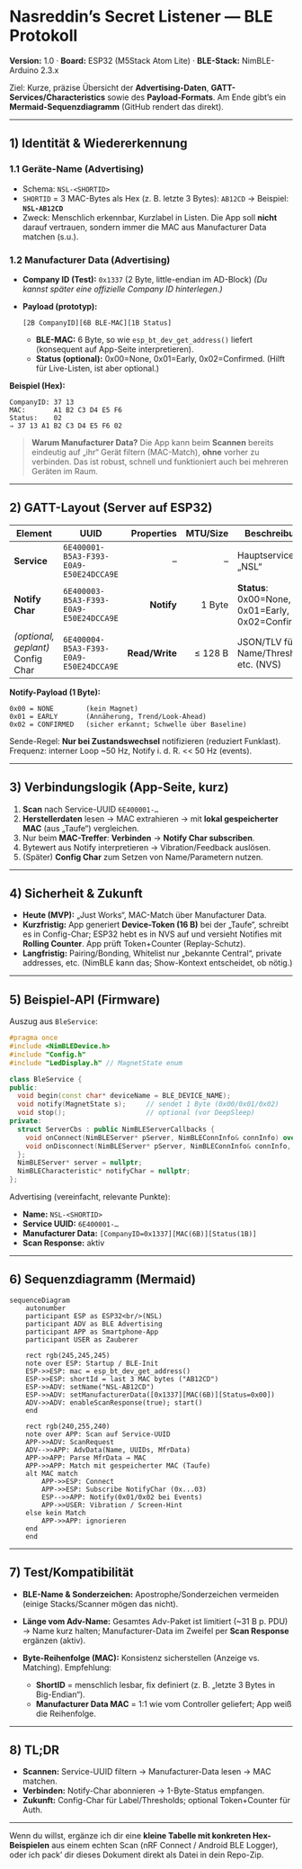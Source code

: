 # Nasreddin’s Secret Listener — BLE Protokoll

**Version:** 1.0 · **Board:** ESP32 (M5Stack Atom Lite) · **BLE-Stack:** NimBLE-Arduino 2.3.x

Ziel: Kurze, präzise Übersicht der **Advertising-Daten**, **GATT-Services/Characteristics** sowie des **Payload-Formats**. Am Ende gibt’s ein **Mermaid-Sequenzdiagramm** (GitHub rendert das direkt).

---

## 1) Identität & Wiedererkennung

### 1.1 Geräte-Name (Advertising)

* Schema: `NSL-<SHORTID>`
* `SHORTID` = 3 MAC-Bytes als Hex (z. B. letzte 3 Bytes): `AB12CD`
  → Beispiel: **`NSL-AB12CD`**
* Zweck: Menschlich erkennbar, Kurzlabel in Listen. Die App soll **nicht** darauf vertrauen, sondern immer die MAC aus Manufacturer Data matchen (s.u.).

### 1.2 Manufacturer Data (Advertising)

* **Company ID (Test):** `0x1337` (2 Byte, little-endian im AD-Block)
  *(Du kannst später eine offizielle Company ID hinterlegen.)*
* **Payload (prototyp):**

  ```
  [2B CompanyID][6B BLE-MAC][1B Status]
  ```

  * **BLE-MAC:** 6 Byte, so wie `esp_bt_dev_get_address()` liefert (konsequent auf App-Seite interpretieren).
  * **Status (optional):** 0x00=None, 0x01=Early, 0x02=Confirmed. (Hilft für Live-Listen, ist aber optional.)

**Beispiel (Hex):**

```
CompanyID: 37 13
MAC:       A1 B2 C3 D4 E5 F6
Status:    02
⇒ 37 13 A1 B2 C3 D4 E5 F6 02
```

> **Warum Manufacturer Data?**
> Die App kann beim **Scannen** bereits eindeutig auf „ihr“ Gerät filtern (MAC-Match), **ohne** vorher zu verbinden. Das ist robust, schnell und funktioniert auch bei mehreren Geräten im Raum.

---

## 2) GATT-Layout (Server auf ESP32)

| Element                           | UUID                                   |     Properties | MTU/Size | Beschreibung                                      |
| --------------------------------- | -------------------------------------- | -------------: | -------: | ------------------------------------------------- |
| **Service**                       | `6E400001-B5A3-F393-E0A9-E50E24DCCA9E` |              – |        – | Hauptservice „NSL“                                |
| **Notify Char**                   | `6E400003-B5A3-F393-E0A9-E50E24DCCA9E` |     **Notify** |   1 Byte | **Status**: 0x00=None, 0x01=Early, 0x02=Confirmed |
| *(optional, geplant)* Config Char | `6E400004-B5A3-F393-E0A9-E50E24DCCA9E` | **Read/Write** |  ≤ 128 B | JSON/TLV für Name/Thresholds etc. (NVS)           |

**Notify-Payload (1 Byte):**

```
0x00 = NONE        (kein Magnet)
0x01 = EARLY       (Annäherung, Trend/Look-Ahead)
0x02 = CONFIRMED   (sicher erkannt; Schwelle über Baseline)
```

Sende-Regel: **Nur bei Zustandswechsel** notifizieren (reduziert Funklast).
Frequenz: interner Loop \~50 Hz, Notify i. d. R. << 50 Hz (events).

---

## 3) Verbindungslogik (App-Seite, kurz)

1. **Scan** nach Service-UUID `6E400001-…`
2. **Herstellerdaten** lesen → MAC extrahieren → mit **lokal gespeicherter MAC** (aus „Taufe“) vergleichen.
3. Nur beim **MAC-Treffer**: **Verbinden** → **Notify Char subscriben**.
4. Bytewert aus Notify interpretieren → Vibration/Feedback auslösen.
5. (Später) **Config Char** zum Setzen von Name/Parametern nutzen.

---

## 4) Sicherheit & Zukunft

* **Heute (MVP):** „Just Works“, MAC-Match über Manufacturer Data.
* **Kurzfristig:** App generiert **Device-Token (16 B)** bei der „Taufe“, schreibt es in Config-Char; ESP32 hebt es in NVS auf und versieht Notifies mit **Rolling Counter**. App prüft Token+Counter (Replay-Schutz).
* **Langfristig:** Pairing/Bonding, Whitelist nur „bekannte Central“, private addresses, etc. (NimBLE kann das; Show-Kontext entscheidet, ob nötig.)

---

## 5) Beispiel-API (Firmware)

Auszug aus `BleService`:

```cpp
#pragma once
#include <NimBLEDevice.h>
#include "Config.h"
#include "LedDisplay.h" // MagnetState enum

class BleService {
public:
  void begin(const char* deviceName = BLE_DEVICE_NAME);
  void notify(MagnetState s);     // sendet 1 Byte (0x00/0x01/0x02)
  void stop();                    // optional (vor DeepSleep)
private:
  struct ServerCbs : public NimBLEServerCallbacks {
    void onConnect(NimBLEServer* pServer, NimBLEConnInfo& connInfo) override;
    void onDisconnect(NimBLEServer* pServer, NimBLEConnInfo& connInfo, int reason) override;
  };
  NimBLEServer* server = nullptr;
  NimBLECharacteristic* notifyChar = nullptr;
};
```

Advertising (vereinfacht, relevante Punkte):

* **Name:** `NSL-<SHORTID>`
* **Service UUID:** `6E400001-…`
* **Manufacturer Data:** `[CompanyID=0x1337][MAC(6B)][Status(1B)]`
* **Scan Response:** aktiv

---

## 6) Sequenzdiagramm (Mermaid)

```mermaid
sequenceDiagram
    autonumber
    participant ESP as ESP32<br/>(NSL)
    participant ADV as BLE Advertising
    participant APP as Smartphone-App
    participant USER as Zauberer

    rect rgb(245,245,245)
    note over ESP: Startup / BLE-Init
    ESP->>ESP: mac = esp_bt_dev_get_address()
    ESP->>ESP: shortId = last 3 MAC bytes ("AB12CD")
    ESP->>ADV: setName("NSL-AB12CD")
    ESP->>ADV: setManufacturerData([0x1337][MAC(6B)][Status=0x00])
    ADV->>ADV: enableScanResponse(true); start()
    end

    rect rgb(240,255,240)
    note over APP: Scan auf Service-UUID
    APP->>ADV: ScanRequest
    ADV-->>APP: AdvData(Name, UUIDs, MfrData)
    APP->>APP: Parse MfrData → MAC
    APP->>APP: Match mit gespeicherter MAC (Taufe)
    alt MAC match
        APP->>ESP: Connect
        APP->>ESP: Subscribe NotifyChar (0x...03)
        ESP-->>APP: Notify(0x01/0x02 bei Events)
        APP->>USER: Vibration / Screen-Hint
    else kein Match
        APP->>APP: ignorieren
    end
    end
```

---

## 7) Test/Kompatibilität

* **BLE-Name & Sonderzeichen:** Apostrophe/Sonderzeichen vermeiden (einige Stacks/Scanner mögen das nicht).
* **Länge vom Adv-Name:** Gesamtes Adv-Paket ist limitiert (\~31 B p. PDU) → Name kurz halten; Manufacturer-Data im Zweifel per **Scan Response** ergänzen (aktiv).
* **Byte-Reihenfolge (MAC):** Konsistenz sicherstellen (Anzeige vs. Matching). Empfehlung:

  * **ShortID** = menschlich lesbar, fix definiert (z. B. „letzte 3 Bytes in Big-Endian“).
  * **Manufacturer Data MAC** = 1:1 wie vom Controller geliefert; App weiß die Reihenfolge.

---

## 8) TL;DR

* **Scannen:** Service-UUID filtern → Manufacturer-Data lesen → MAC matchen.
* **Verbinden:** Notify-Char abonnieren → 1-Byte-Status empfangen.
* **Zukunft:** Config-Char für Label/Thresholds; optional Token+Counter für Auth.

---

Wenn du willst, ergänze ich dir eine **kleine Tabelle mit konkreten Hex-Beispielen** aus einem echten Scan (nRF Connect / Android BLE Logger), oder ich pack’ dir dieses Dokument direkt als Datei in dein Repo-Zip.
